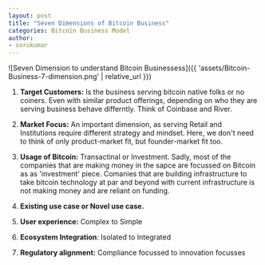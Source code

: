 ```yaml
---
layout: post
title: "Seven Dimensions of Bitcoin Business"
categories: Bitcoin Business Model
author:
- sorukumar
---
```


![Seven Dimension to understand Bitcoin Businessess]({{ 'assets/Bitcoin-Business-7-dimension.png' | relative_url }})

 1. **Target Customers:** Is the business serving bitcoin native folks or no coiners. Even with similar product offerings, depending on who they are serving business behave differntly. Think of Coinbase and River.
 
 2. **Market Focus:** An important dimension, as serving Retail and Institutions require different strategy and mindset.  Here, we don't need to think of only product-market fit, but founder-market fit too. 
 
 3. **Usage of Bitcoin:** Transactinal or Investment. Sadly, most of the companies that are making money in the sapce are focussed on Bitcoin as as 'investment' piece. Comanies that are building infrastructure to take bitcoin technology at par and beyond with current infrastructure is not making money and are reliant on funding.
 
 5. **Existing use case or Novel use case.** 
 6. **User experience:** Complex to Simple
 7. **Ecosystem Integration**: Isolated to Integrated
 8. **Regulatory alignment:** Compliance focussed to innovation focusses

<!--stackedit_data:
eyJoaXN0b3J5IjpbMTE0MDMxMTk5NiwxMDIxMzU1MjczXX0=
-->